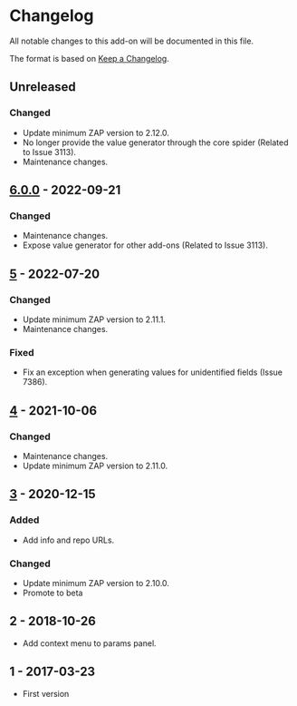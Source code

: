 # Changelog
All notable changes to this add-on will be documented in this file.

The format is based on [Keep a Changelog](https://keepachangelog.com/en/1.0.0/).

## Unreleased
### Changed
- Update minimum ZAP version to 2.12.0.
- No longer provide the value generator through the core spider (Related to Issue 3113).
- Maintenance changes.


## [6.0.0] - 2022-09-21
### Changed
- Maintenance changes.
- Expose value generator for other add-ons (Related to Issue 3113).

## [5] - 2022-07-20
### Changed
- Update minimum ZAP version to 2.11.1.
- Maintenance changes.

### Fixed
- Fix an exception when generating values for unidentified fields (Issue 7386).

## [4] - 2021-10-06
### Changed
- Maintenance changes.
- Update minimum ZAP version to 2.11.0.

## [3] - 2020-12-15
### Added
- Add info and repo URLs.

### Changed
- Update minimum ZAP version to 2.10.0.
- Promote to beta

## 2 - 2018-10-26

- Add context menu to params panel.

## 1 - 2017-03-23

- First version

[6.0.0]: https://github.com/zaproxy/zap-extensions/releases/formhandler-v6.0.0
[5]: https://github.com/zaproxy/zap-extensions/releases/formhandler-v5
[4]: https://github.com/zaproxy/zap-extensions/releases/formhandler-v4
[3]: https://github.com/zaproxy/zap-extensions/releases/formhandler-v3
